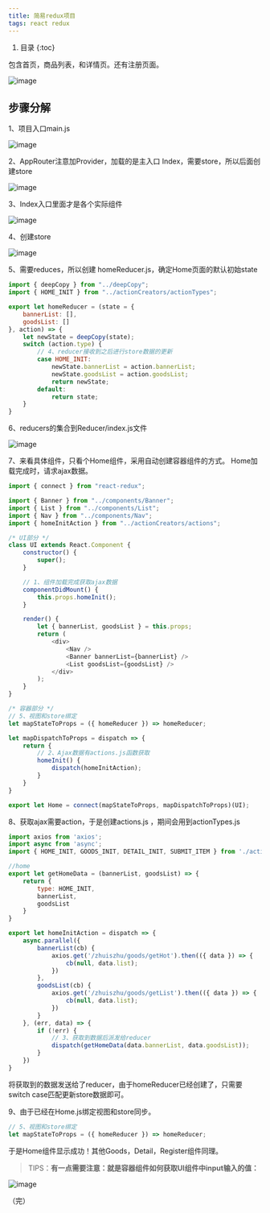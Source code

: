 ```yaml
---
title: 简易redux项目
tags: react redux
---
```


1. 目录
{:toc}

包含首页，商品列表，和详情页。还有注册页面。

<!--more-->

![image](https://user-images.githubusercontent.com/23518990/79712602-df206380-82fd-11ea-88f3-ff57459811cf.png)

## 步骤分解

1、项目入口main.js

![image](https://user-images.githubusercontent.com/23518990/79712624-f0697000-82fd-11ea-9020-9d0af6d01ad4.png)

2、AppRouter注意加Provider，加载的是主入口 Index，需要store，所以后面创建store

![image](https://user-images.githubusercontent.com/23518990/79712644-00814f80-82fe-11ea-8631-ef1ea448c2f6.png)

3、Index入口里面才是各个实际组件

![image](https://user-images.githubusercontent.com/23518990/79712653-0a0ab780-82fe-11ea-9ea4-c730f10a9655.png)

4、创建store

![image](https://user-images.githubusercontent.com/23518990/79712664-10992f00-82fe-11ea-8eea-39ab60bcd687.png)

5、需要reduces，所以创建 homeReducer.js，确定Home页面的默认初始state

```js
import { deepCopy } from "../deepCopy";
import { HOME_INIT } from "../actionCreators/actionTypes";

export let homeReducer = (state = {
    bannerList: [],
    goodsList: []
}, action) => {
    let newState = deepCopy(state);
    switch (action.type) {
        // 4、reducer接收到之后进行store数据的更新
        case HOME_INIT:
            newState.bannerList = action.bannerList;
            newState.goodsList = action.goodsList;
            return newState;
        default:
            return state;
    }
}
```

6、reducers的集合到Reducer/index.js文件

![image](https://user-images.githubusercontent.com/23518990/79712704-2f97c100-82fe-11ea-9447-6b4190ece3c7.png)


7、来看具体组件，只看个Home组件，采用自动创建容器组件的方式。
Home加载完成时，请求ajax数据。

```js
import { connect } from "react-redux";

import { Banner } from "../components/Banner";
import { List } from "../components/List";
import { Nav } from "../components/Nav";
import { homeInitAction } from "../actionCreators/actions";

/* UI部分 */
class UI extends React.Component {
    constructor() {
        super();
    }

    // 1、组件加载完成获取ajax数据
    componentDidMount() {
        this.props.homeInit();
    }

    render() {
        let { bannerList, goodsList } = this.props;
        return (
            <div>
                <Nav />
                <Banner bannerList={bannerList} />
                <List goodsList={goodsList} />
            </div>
        );
    }
}

/* 容器部分 */
// 5、视图和store绑定
let mapStateToProps = ({ homeReducer }) => homeReducer;

let mapDispatchToProps = dispatch => {
    return {
        // 2、Ajax数据有actions.js函数获取
        homeInit() {
            dispatch(homeInitAction);
        }
    }
}

export let Home = connect(mapStateToProps, mapDispatchToProps)(UI);
```

8、获取ajax需要action，于是创建actions.js ，期间会用到actionTypes.js

```js
import axios from 'axios';
import async from 'async';
import { HOME_INIT, GOODS_INIT, DETAIL_INIT, SUBMIT_ITEM } from './actionTypes';

//home
export let getHomeData = (bannerList, goodsList) => {
    return {
        type: HOME_INIT,
        bannerList,
        goodsList
    }
}

export let homeInitAction = dispatch => {
    async.parallel({
        bannerList(cb) {
            axios.get('/zhuiszhu/goods/getHot').then(({ data }) => {
                cb(null, data.list);
            })
        },
        goodsList(cb) {
            axios.get('/zhuiszhu/goods/getList').then(({ data }) => {
                cb(null, data.list);
            })
        }
    }, (err, data) => {
        if (!err) {
            // 3、获取到数据后派发给reducer
            dispatch(getHomeData(data.bannerList, data.goodsList));
        }
    })
}
```
将获取到的数据发送给了reducer，由于homeReducer已经创建了，只需要switch case匹配更新store数据即可。

9、由于已经在Home.js绑定视图和store同步。

```js
// 5、视图和store绑定
let mapStateToProps = ({ homeReducer }) => homeReducer;
```
于是Home组件显示成功！其他Goods，Detail，Register组件同理。

> TIPS：**有一点需要注意：就是容器组件如何获取UI组件中input输入的值：**

![image](https://user-images.githubusercontent.com/23518990/79712778-640b7d00-82fe-11ea-846b-84c513c1f4ee.png)



（完）

